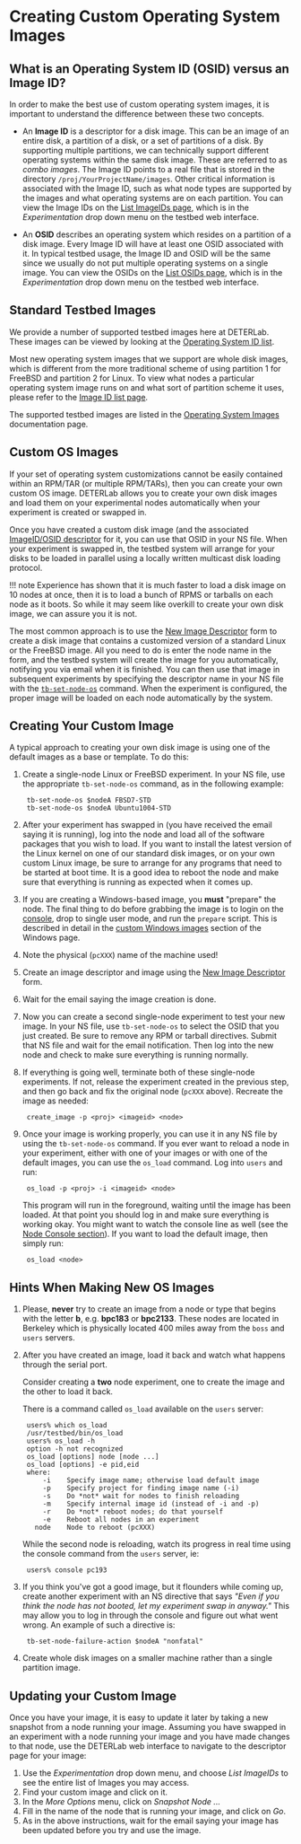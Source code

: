 # Creating Custom Operating System Images

## What is an Operating System ID (OSID) versus an Image ID?

In order to make the best use of custom operating system images, it is important to understand the difference between these two concepts.

 * An **Image ID** is a descriptor for a disk image.  This can be an image of an entire disk, a partition of a disk, or a set of partitions of a disk.  By supporting multiple partitions, we can technically support different operating systems within the same disk image.  These are referred to as *combo images*.  The Image ID points to a real file that is stored in the directory `/proj/YourProjectName/images`.  Other critical information is associated with the Image ID, such as what node types are supported by the images and what operating systems are on each partition.  You can view the Image IDs on the <a href="https://www.isi.deterlab.net/showimageid_list.php3">List ImageIDs page</a>, which is in the *Experimentation* drop down menu on the testbed web interface.

 * An **OSID** describes an operating system which resides on a partition of a disk image.  Every Image ID will have at least one OSID associated with it.  In typical testbed usage, the Image ID and OSID will be the same since we usually do not put multiple operating systems on a single image.  You can view the OSIDs on the <a href="https://www.isi.deterlab.net/showosid_list.php3">List OSIDs page</a>, which is in the *Experimentation* drop down menu on the testbed web interface.

## Standard Testbed Images

We provide a number of supported testbed images here at DETERLab.  These images can be viewed by looking at the <a href="https://www.isi.deterlab.net/showosid_list.php3">Operating System ID list</a>.  

Most new operating system images that we support are whole disk images, which is different from the more traditional scheme of using partition 1 for FreeBSD and partition 2 for Linux.  To view what nodes a particular operating system image runs on and what sort of partition scheme it uses, please refer to the <a href="https://www.isi.deterlab.net/showimageid_list.php3">Image ID list page</a>.

The supported testbed images are listed in the <a href="/os-images/">Operating System Images</a> documentation page. 

## <a name="CustomOS"></a>Custom OS Images

If your set of operating system customizations cannot be easily contained within an RPM/TAR (or multiple RPM/TARs), then you can create your own custom OS image. DETERLab allows you to create your own disk images and load them on your experimental nodes automatically when your experiment is created or swapped in. 

Once you have created a custom disk image (and the associated <a href="https://www.isi.deterlab.net/newimageid_ez.php3"> ImageID/OSID descriptor</a> for it, you can use that OSID in your NS file. When your experiment is swapped in, the testbed system will arrange for your disks to be loaded in parallel using a locally written multicast disk loading protocol. 

!!! note
    Experience has shown that it is much faster to load a disk image on 10 nodes at once, then it is to load a bunch of RPMS or tarballs on each node as it boots. So while it may seem like overkill to create your own disk image, we can assure you it is not.

The most common approach is to use the <a href="https://www.isi.deterlab.net/newimageid_ez.php3">New Image Descriptor</a> form to create a disk image that contains a customized version of a standard Linux or the FreeBSD image. All you need to do is enter the node name in the form, and the testbed system will create the image for you automatically, notifying you via email when it is finished. You can then use that image in subsequent experiments by specifying the descriptor name in your NS file with the <a href="/core/ns-commands/#tb-set-node-os">`tb-set-node-os`</a> command. When the experiment is configured, the proper image will be loaded on each node automatically by the system.

## Creating Your Custom Image 

A typical approach to creating your own disk image is using one of the default images as a base or template. To do this:

1. Create a single-node Linux or FreeBSD experiment. In your NS file, use the appropriate `tb-set-node-os` command, as in the following example:

        tb-set-node-os $nodeA FBSD7-STD
        tb-set-node-os $nodeA Ubuntu1004-STD

1. After your experiment has swapped in (you have received the email saying it is running), log into the node and load all of the software packages that you wish to load. If you want to install the latest version of the Linux kernel on one of our standard disk images, or on your own custom Linux image, be sure to arrange for any programs that need to be started at boot time. It is a good idea to reboot the node and make sure that everything is running as expected when it comes up.
1. If you are creating a Windows-based image, you **must** "prepare" the node. The final thing to do before grabbing the image is to login on the <a href="/core/using-nodes/#SerialConsole">console</a>, drop to single user mode, and run the `prepare` script. This is described in detail in the <a href="/core/windows/#Custom_images">custom Windows images</a> section of the Windows page.
1. Note the physical (`pcXXX`) name of the machine used!
1. Create an image descriptor and image using the <a href="https://www.isi.deterlab.net/newimageid_ez.php3">New Image Descriptor</a> form.
1. Wait for the email saying the image creation is done.
1. Now you can create a second single-node experiment to test your new image. In your NS file, use `tb-set-node-os` to select the OSID that you just created. Be sure to remove any RPM or tarball directives. Submit that NS file and wait for the email notification. Then log into the new node and check to make sure everything is running normally.
1. If everything is going well, terminate both of these single-node experiments. If not, release the experiment created in the previous step, and then go back and fix the original node (`pcXXX` above). Recreate the image as needed:

        create_image -p <proj> <imageid> <node>

1. Once your image is working properly, you can use it in any NS file by using the `tb-set-node-os` command. If you ever want to reload a node in your experiment, either with one of your images or with one of the default images, you can use the `os_load` command. Log into `users` and run:

        os_load -p <proj> -i <imageid> <node>

    This program will run in the foreground, waiting until the image has been loaded. At that point you should log in and make sure everything is working okay. You might want to watch the console line as well (see the <a href="/core/using-nodes/#SerialConsole">Node Console section</a>). If you want to load the default image, then simply run:

        os_load <node>

##  Hints When Making New OS Images 

1. Please, **never** try to create an image from a node or type that begins with the letter **b**, e.g. **bpc183** or  **bpc2133**. These nodes are located in Berkeley which is physically located 400 miles away from the `boss` and `users` servers.
2. After you have created an image, load it back and watch what happens through the serial port.

    Consider creating a **two** node experiment, one to create the image and the other to load it back.

    There is a command called `os_load` available on the `users` server:

        users% which os_load
        /usr/testbed/bin/os_load
        users% os_load -h
        option -h not recognized
        os_load [options] node [node ...]
        os_load [options] -e pid,eid
        where:
            -i    Specify image name; otherwise load default image
            -p    Specify project for finding image name (-i)
            -s    Do *not* wait for nodes to finish reloading
            -m    Specify internal image id (instead of -i and -p)
            -r    Do *not* reboot nodes; do that yourself
            -e    Reboot all nodes in an experiment
          node    Node to reboot (pcXXX)

    While the second node is reloading, watch its progress in real time using the console command from the `users` server, ie:

        users% console pc193

3. If you think you've got a good image, but it flounders while coming up, create another experiment with an NS directive that says *"Even if you think the node has not booted, let my experiment swap in anyway."* This may allow you to log in through the console and figure out what went wrong. An example of such a directive is:

        tb-set-node-failure-action $nodeA "nonfatal"

4. Create whole disk images on a smaller machine rather than a single partition image.


## Updating your Custom Image 

Once you have your image, it is easy to update it later by taking a new snapshot from a node running your image. Assuming you have swapped in an experiment with a node running your image and you have made changes to that node, use the DETERLab web interface to navigate to the descriptor page for your image:

1. Use the *Experimentation* drop down menu, and choose *List ImageIDs* to see the entire list of Images you may access.
1. Find your custom image and click on it.
1. In the *More Options* menu, click on *Snapshot Node ...*
1. Fill in the name of the node that is running your image, and click on *Go*.
1. As in the above instructions, wait for the email saying your image has been updated before you try and use the image.
